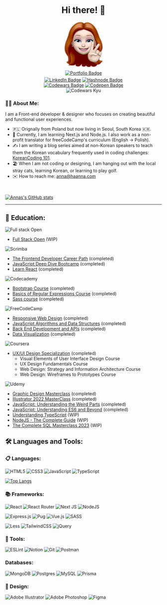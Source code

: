 <div id="header" align="center">
    <h1>Hi there! 👋</h1>
    <img src="gh_icon.png">
</div>
<div id="badges" align="center">
    <a href="https://www.haanna.com">
        <img src="https://img.shields.io/badge/www.haanna.com-55A4A7?style=for-the-badge" alt="Portfolio Badge" style="margin: 5px"/></a><br> 
    <a href="https://www.linkedin.com/in/ha-anna/">
        <img src="https://img.shields.io/badge/LinkedIn-blue?style=for-the-badge&logo=linkedin&logoColor=white" alt="LinkedIn Badge"/></a>
     <a href="https://haanna.hashnode.dev/">
    <img src="https://img.shields.io/badge/Hashnode-2962FF?style=for-the-badge&logo=hashnode&logoColor=white" alt="Hashnode Badge"/></a>
    <br>
        <a href="https://www.codewars.com/users/haanna">
    <img src="https://img.shields.io/badge/Codewars-B1361E?style=for-the-badge&logo=codewars&logoColor=grey" alt="Codewars Badge"/></a>
    <a href="https://codepen.io/haanna">
        <img src="https://img.shields.io/badge/codepen-gray?style=for-the-badge&logo=codepen&logoColor=white" alt="Codepen Badge"/></a>
    <br>
    <img src="https://www.codewars.com/users/haanna/badges/micro?theme=light" alt="Codewars Kyu"/></a>
</div>

### :woman_technologist: About Me:

I am a Front-end developer & designer who focuses on creating beautiful and functional user experiences.

- :poland: Orignally from Poland but now living in Seoul, South Korea :kr:.
- :seedling: Currently, I am learning Next.js and Node.js. I also work as a non-profit translator for freeCodeCamp's curriculum (English -> Polish).
- :writing_hand: I am writing a blog series aimed at non-Korean speakers to teach them the Korean vocabulary frequently used in coding challenges: [KoreanCoding 101](https://haanna.hashnode.dev/series/korean-coding).
- :beach_umbrella: When I am not coding or designing, I am hanging out with the local stray cats, learning Korean, or learning to play golf.
- :envelope: How to reach me: <anna@haanna.com>

<br>

[![Annas's GitHub stats](https://github-readme-stats.vercel.app/api?username=ha-anna&show_icons=true&count_private=true&theme=tokyonight)](https://github.com/anuraghazra/github-readme-stats)

---

## :book: Education:

![Full stack Open](https://img.shields.io/badge/-Full%20stack%20open-lightgrey?style=for-the-badge&label=fs)
- [Full Stack Open](https://fullstackopen.com/en/) (WIP)

![Scrimba](https://img.shields.io/badge/scrimba-2B283A?style=for-the-badge&logo=scrimba&logoColor=white)
- [The Frontend Developer Career Path](https://scrimba.com/certificate/uZReY5fx/gfrontend) (completed)
- [JavaScript Deep Dive Bootcamp](https://scrimba.com/certificate/uZReY5fx/gjavascript) (completed)
- [Learn React](https://scrimba.com/certificate/uZReY5fx/glearnreact) (completed)

![Codecademy](https://img.shields.io/badge/Codecademy-FFF0E5?style=for-the-badge&logo=codecademy&logoColor=1F243A)
- [Bootstrap Course](https://www.codecademy.com/profiles/haanna/certificates/0595479d03627a8cb816b069000e4d06) (completed)
- [Basics of Regular Expressions Course](https://www.codecademy.com/profiles/haanna/certificates/9da8e26980d5139405439ee7578b8b69) (completed)
- [Sass course](https://www.codecademy.com/profiles/haanna/certificates/eb1ffda40f347629dcef6de33d3f9741) (completed)

![FreeCodeCamp](https://img.shields.io/badge/Freecodecamp-%23123.svg?&style=for-the-badge&logo=freecodecamp&logoColor=green)
- [Responsive Web Design](https://freecodecamp.org/certification/haanna/responsive-web-design) (completed)
- [JavaScript Algorithms and Data Structures](https://freecodecamp.org/certification/haanna/javascript-algorithms-and-data-structures) (completed)
- [Back End Development and APIs](https://freecodecamp.org/certification/haanna/back-end-development-and-apis) (completed)
- [Data Visualization](https://www.freecodecamp.org/certification/haanna/data-visualization) (completed)

![Coursera](https://img.shields.io/badge/Coursera-%230056D2.svg?style=for-the-badge&logo=Coursera&logoColor=white)
 - [UX/UI Design Specialization](https://www.coursera.org/account/accomplishments/specialization/certificate/GSKY8ZMG87AA) (completed)
    - Visual Elements of User Interface Design Course
    - UX Design Fundamentals Course
    - Web Design: Strategy and Information Architecture Course
    - Web Design: Wireframes to Prototypes Course
 
![Udemy](https://img.shields.io/badge/Udemy-A435F0?style=for-the-badge&logo=Udemy&logoColor=white)
 - [Graphic Design Masterclass](https://www.udemy.com/certificate/UC-4ac389aa-4854-42aa-a2aa-2e722b3158bc/) (completed)
 - [Illustrator 2022 MasterClass](https://www.udemy.com/certificate/UC-1498efc7-209c-4868-9845-9efce08ed34b/) (completed)
 - [JavaScript: Understanding the Weird Parts](https://www.udemy.com/certificate/UC-cc81fa64-3850-4a32-bc0c-9e59eb8835ba/) (completed)
 - [JavaScript: Understanding ES6 and Beyond](https://www.udemy.com/certificate/UC-97e83b1d-8fcf-4f85-9f8a-f7a3b0808297/) (completed)
 - [Understanding TypeScript](https://www.udemy.com/course/understanding-typescript/) (WIP)
 - [NodeJS - The Complete Guide](https://www.udemy.com/course/nodejs-the-complete-guide/) (WIP)
 - [The Complete SQL Masterclass 2023](https://www.udemy.com/course/15-days-of-sql/) (WIP)

## :hammer_and_wrench: Languages and Tools:

### :clipboard: Languages:

![HTML5](https://img.shields.io/badge/html5-%23E34F26.svg?style=for-the-badge&logo=html5&logoColor=white)
![CSS3](https://img.shields.io/badge/css3-%231572B6.svg?style=for-the-badge&logo=css3&logoColor=white)
![JavaScript](https://img.shields.io/badge/javascript-%23323330.svg?style=for-the-badge&logo=javascript&logoColor=%23F7DF1E)
![TypeScript](https://img.shields.io/badge/typescript-%23007ACC.svg?style=for-the-badge&logo=typescript&logoColor=white)


[![Top Langs](https://github-readme-stats.vercel.app/api/top-langs/?username=ha-anna&layout=compact&theme=tokyonight)](https://github.com/anuraghazra/github-readme-stats)

### :books: Frameworks:

![React](https://img.shields.io/badge/react-%2320232a.svg?style=for-the-badge&logo=react&logoColor=%2361DAFB)
![React Router](https://img.shields.io/badge/React_Router-CA4245?style=for-the-badge&logo=react-router&logoColor=white)
![Next JS](https://img.shields.io/badge/Next-black?style=for-the-badge&logo=next.js&logoColor=white)
![NodeJS](https://img.shields.io/badge/node.js-6DA55F?style=for-the-badge&logo=node.js&logoColor=white)

![Express.js](https://img.shields.io/badge/express.js-%23404d59.svg?style=for-the-badge&logo=express&logoColor=%2361DAFB)
![Pug](https://img.shields.io/badge/Pug-FFF?style=for-the-badge&logo=pug&logoColor=A86454)
![Vue.js](https://img.shields.io/badge/vuejs-%2335495e.svg?style=for-the-badge&logo=vuedotjs&logoColor=%234FC08D)
![SASS](https://img.shields.io/badge/SASS-hotpink.svg?style=for-the-badge&logo=SASS&logoColor=white)

![Less](https://img.shields.io/badge/less-2B4C80?style=for-the-badge&logo=less&logoColor=white)
![TailwindCSS](https://img.shields.io/badge/tailwindcss-%2338B2AC.svg?style=for-the-badge&logo=tailwind-css&logoColor=white)
![jQuery](https://img.shields.io/badge/jquery-%230769AD.svg?style=for-the-badge&logo=jquery&logoColor=white)

### :hammer: Tools:

![ESLint](https://img.shields.io/badge/ESLint-4B3263?style=for-the-badge&logo=eslint&logoColor=white)
![Notion](https://img.shields.io/badge/Notion-%23000000.svg?style=for-the-badge&logo=notion&logoColor=white)
![Git](https://img.shields.io/badge/git-%23F05033.svg?style=for-the-badge&logo=git&logoColor=white)
![Postman](https://img.shields.io/badge/Postman-FF6C37?style=for-the-badge&logo=postman&logoColor=white)

### Databases: 

![MongoDB](https://img.shields.io/badge/MongoDB-%234ea94b.svg?style=for-the-badge&logo=mongodb&logoColor=white)
![Postgres](https://img.shields.io/badge/postgres-%23316192.svg?style=for-the-badge&logo=postgresql&logoColor=white)
![MySQL](https://img.shields.io/badge/mysql-%2300f.svg?style=for-the-badge&logo=mysql&logoColor=white)
![Prisma](https://img.shields.io/badge/Prisma-3982CE?style=for-the-badge&logo=Prisma&logoColor=white)

### :art: Design:

![Adobe Illustrator](https://img.shields.io/badge/adobe%20illustrator-%23FF9A00.svg?style=for-the-badge&logo=adobe%20illustrator&logoColor=white)
![Adobe Photoshop](https://img.shields.io/badge/adobe%20photoshop-%2331A8FF.svg?style=for-the-badge&logo=adobe%20photoshop&logoColor=white)
![Figma](https://img.shields.io/badge/figma-%23F24E1E.svg?style=for-the-badge&logo=figma&logoColor=white)
